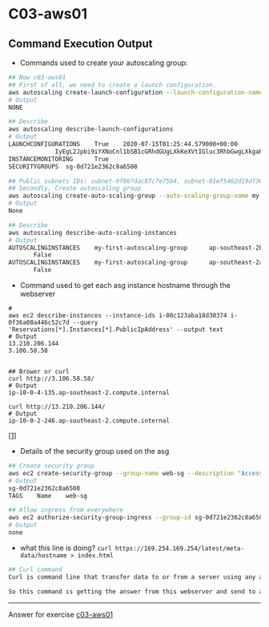 # C03-aws01

## Command Execution Output

- Commands used to create your autoscaling group:

```bash
## Now c03-aws01
## First of all, we need to create a launch configuration.
aws autoscaling create-launch-configuration --launch-configuration-name my-first-launch-cfg --image-id ami-0a58e22c727337c51 --instance-type t2.nano --user-data file://user-data.txt --associate-public-ip-address --security-groups sg-0d721e2362c8a6508
# Output
NONE

## Describe
aws autoscaling describe-launch-configurations
# Output
LAUNCHCONFIGURATIONS    True    2020-07-15T01:25:44.579000+00:00        False   ami-0a58e22c727337c51   t2.nano                 arn:aws:autoscaling:ap-southeast-2:478433196210:launchConfiguration:daab38ed-cc23-4e2e-a7a1-9e3f286e2884:launchConfigurationName/my-first-launch-cfg    my-first-launch-cfg
             IyEgL2Jpbi9iYXNoCnl1bSB1cGRhdGUgLXkKeXVtIGluc3RhbGwgLXkgaHR0cGQKY3VybCAxNjkuMjU0LjE2OS4yNTQvbGF0ZXN0L21ldGEtZGF0YS9ob3N0bmFtZSA+IGluZGV4Lmh0bWwKbXYgaW5kZXguaHRtbCAvdmFyL3d3dy9odG1sLwpzeXN0ZW1jdGwgc3RhcnQgaHR0cGQK
INSTANCEMONITORING      True
SECURITYGROUPS  sg-0d721e2362c8a6508

## Public subnets IDs: subnet-0f867dac87c7e75b4, subnet-01ef5462d19df360c, subnet-01ac1852278e631c7
## Secondly, Create autoscaling group
aws autoscaling create-auto-scaling-group --auto-scaling-group-name my-first-autoscaling-group --launch-configuration-name my-first-launch-cfg --min-size 1 --max-size 2 --desired-capacity 2 --vpc-zone-identifier "subnet-0f867dac87c7e75b4,subnet-01ef5462d19df360c"
# Output
None

## Describe
aws autoscaling describe-auto-scaling-instances
# Output
AUTOSCALINGINSTANCES    my-first-autoscaling-group      ap-southeast-2b HEALTHY i-08c123aba18d30374     t2.nano my-first-launch-cfg     InService
       False
AUTOSCALINGINSTANCES    my-first-autoscaling-group      ap-southeast-2a HEALTHY i-0f36a08a446c52c7d     t2.nano my-first-launch-cfg     InService
       False
```

- Command used to get each asg instance hostname through the webserver

```
#
aws ec2 describe-instances --instance-ids i-08c123aba18d30374 i-0f36a08a446c52c7d --query 'Reservations[*].Instances[*].PublicIpAddress' --output text
# Output
13.210.206.144
3.106.58.58


## Brower or curl
curl http://3.106.58.58/
# Output
ip-10-0-4-135.ap-southeast-2.compute.internal

curl http://13.210.206.144/
# Output
ip-10-0-2-246.ap-southeast-2.compute.internal
```

[[1](https://stackoverflow.com/questions/38679346/get-public-ip-address-on-current-ec2-instance/38681638)]

- Details of the security group used on the asg

```bash
## Create security group
aws ec2 create-security-group --group-name web-sg --description "Access from everywhere" --vpc-id vpc-074c260483405f2bb --tag-specifications 'ResourceType="security-group",Tags=[{Key="Name",Value="web-sg"}]'
# Output
sg-0d721e2362c8a6508
TAGS    Name    web-sg

## Allow ingress from everywhere
aws ec2 authorize-security-group-ingress --group-id sg-0d721e2362c8a6508 --protocol tcp --port 80 --cidr 0.0.0.0/0
# Output
none
```

- what this line is doing? `curl https://169.254.169.254/latest/meta-data/hostname > index.html`

```bash
## Curl command
Curl is command line that transfer data to or from a server using any available protocol such as HTTP, FTP, IMAP, etc. It is widely used to work with automation.

So this command is getting the answer from this webserver and send to a file called `index.html`
```

---

Answer for exercise [c03-aws01](https://github.com/devopsacademyau/academy/blob/aa1f1af00809616bdc1f8ba1d333b897c331d632/classes/03class/exercises/c03-aws01/README.md)
